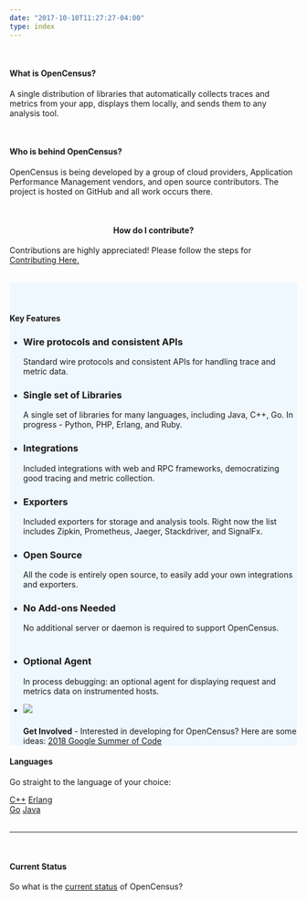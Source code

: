 ```yaml
---
date: "2017-10-10T11:27:27-04:00"
type: index
---
```


 <!-- ====== ABOUT START  ======  -->
<section class="sections about" id="about">
    <div class="container-fluid">
        <div class="row">
            <!-- ABOUT CONTENT START -->
            <div class="title">
                <div class="about-con col-md-6">
                    <br>
                    <h4>What is OpenCensus?</h4>
                        <p>A single distribution of libraries that automatically collects traces and metrics from your app, displays them locally, and sends them to any analysis tool.</p>
                </div>
                <div class="about-con col-md-6">
                    <br>
                    <h4>Who is behind OpenCensus?</h4>
                        <p>OpenCensus is being developed by a group of cloud providers, Application Performance Management vendors, and open source contributors. The project is hosted on GitHub and all work occurs there.</p>
                </div>
            </div>
            <div class="title">
                <div class="about-con col-md-12" id="cont">
                    <br>
                    <h4 style="text-align:center">How do I contribute?</h4>
                    <p>Contributions are highly appreciated! Please follow the steps for <a href="community.html" class="gloss1">Contributing Here.</a></p>
                </div>
            </div>   
        </div>
    </div>
</section><br>
<!-- ABOUT CONTENT END -->


<!-- ====== FEATURES SECTION ======  -->
<section class="sections features" id="features" data-scroll-index="1" style="background-color: aliceblue;">
    <div class="container">
        <div class="row"><br><br>
            <!-- FEATURES START -->
            <div class="features">
                <div class="title">
                    <h4 id="features">Key Features</h4>
                </div>
                <div class="one">
                <ul>
                    <li class="col-md-6">
                        <span class="icon icon-tools"></span>
                        <h3>Wire protocols and consistent APIs </h3>
                        <p>Standard wire protocols and consistent APIs for handling trace and metric data.</p>
                    </li>
                    <li class="col-md-6">
                        <span class="icon icon-book-open"></span>
                        <h3>Single set of Libraries</h3>
                        <p>A single set of libraries for many languages, including Java, C++, Go. In progress - Python, PHP, Erlang, and Ruby.</p>
                    </li>
                </ul>
                </div>
                <div class="two">
                <ul>
                    <li class="col-md-6">
                        <span class="icon icon-gears"></span>
                        <h3>Integrations</h3>
                        <p>Included integrations with web and RPC frameworks, democratizing good tracing and metric collection.</p>
                    </li>
                    <li class="col-md-6">
                        <span class="icon icon-download"></span>
                        <h3>Exporters</h3>
                        <p>Included exporters for storage and analysis tools. Right now the list includes Zipkin, Prometheus, Jaeger, Stackdriver, and SignalFx.</p>
                    </li>
                </ul>
                </div>
                <div class="three">
                <ul>
                    <li class="col-md-6">
                        <span class="icon icon-global"></span>
                        <h3>Open Source</h3>
                        <p>All the code is entirely open source, to easily add your own integrations and exporters.</p>
                    </li>
                    <li class="col-md-6">
                        <span class="icon icon-layers"></span>
                        <h3>No Add-ons Needed</h3>
                        <p>No additional server or daemon is required to support OpenCensus.<br><br></p>
                    </li>
                </ul>
                </div>
                <div class="four">
                <ul>
                    <li class="col-md-6">
                        <span class="icon icon-linegraph"></span>
                        <h3>Optional Agent</h3>
                        <p>In process debugging: an optional agent for displaying request and metrics data on instrumented hosts.</p>
                    </li>
                    <li class="col-md-6">
                        <a href="https://storage.googleapis.com/summer-of-code/OpenCensusIdeasList.pdf"><img src="img/summerOfCode.png"></a>
                        <h3></h3>
                        <p><b>Get Involved</b> - Interested in developing for OpenCensus? Here are some ideas: <a href="https://storage.googleapis.com/summer-of-code/OpenCensusIdeasList.pdf" class="gloss1">2018 Google Summer of Code</a></p>
                    </li>
                </ul>
                </div>              
            </div>
        </div>
    </div>
</section>
<!-- ====== FEATURES END  ======  -->


<!-- ====== LANGUAGE LIST START  ======  -->
<section class="sections work" id="work" data-scroll-index="3">
    <div class="container">
        <div class="row">
            <!-- TITLE SECTION START -->
            <div class="title">
                <h4>Languages</h4>
                <p>Go straight to the language of your choice:</p>
            </div>
            <!-- TITLE SECTION END -->
            <!-- LANG BUTTONS -->
            <div class="button-group filter-work">
                <a href="cpp.html" class="btn">C++</a>
                <a href="erlang.html" class="btn">Erlang</a>
            </div>
            <div class="button-group filter-work">
                <a href="go.html" class="btn">Go</a>
                <a href="java.html" class="btn">Java</a>
                <!-- <a href="php.html" class="btn">PHP</a>
                <a href="python.html" class="btn">Python</a>
                <a href="dotnet.html" class="btn">.NET</a>
                <a href="nodejs.html" class="btn">Node.js</a> -->
            </div>
            <div class="button-group filter-work">  
                <!-- <a href="ruby.html" class="btn">Ruby</a> -->
            </div>
            <div class="button-group filter-work">
                <!-- <a href="webjs.html" class="btn">Web JS</a> -->
            </div><br><hr>
            <!-- END LANG BUTTONS -->
            <div class="title">
                <br>
                <h4>Current Status</h4>
                <p>So what is the <a href="roadmap.html" class="gloss1">current status</a> of OpenCensus?</p>
            </div>
        </div>
    </div>
</section>
<!-- ====== LANGUAGE LIST END  ======  -->